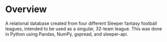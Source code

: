 # Overview

A relational database created from four different Sleeper fantasy football leagues, intended to be used as a singular, 32-team league. This was done in Python using Pandas, NumPy, gspread, and sleeper-api.
